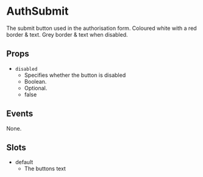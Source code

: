 # AuthSubmit

The submit button used in the authorisation form.
Coloured white with a red border & text.
Grey border & text when disabled.

## Props

- `disabled`
    - Specifies whether the button is disabled
    - Boolean.
    - Optional.
    - false

## Events

None.

## Slots

- default
    - The buttons text
